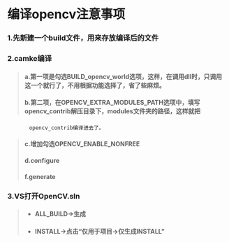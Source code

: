 # 编译opencv注意事项
### 1.先新建一个build文件，用来存放编译后的文件 

### 2.camke编译    
  > #### a.第一项是勾选BUILD_opencv_world选项，这样，在调用dll时，只调用这一个就行了，不用根据功能选择了，省了些麻烦。  
  > #### b.第二项，在OPENCV_EXTRA_MODULES_PATH选项中，填写opencv_contrib解压目录下，modules文件夹的路径，这样就把
           opencv_contrib编译进去了。  
  > #### c.增加勾选OPENCV_ENABLE_NONFREE  
  > #### d.configure  
  > #### f.generate 
  
### 3.VS打开OpenCV.sln  
  > + #### ALL_BUILD->生成  
  > + #### INSTALL->点击“仅用于项目->仅生成INSTALL”  
